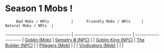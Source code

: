 # Season 1 Mobs !

         Bad Mobs / NPCs          |      Friendly Mobs / NPCs     | Natural Mobs / NPCs  |
--------------------------------- | ----------------------------- | -------------------- |
[Goblin (Mob)](#goblin)           | [Semetry 𝐈𝐈 (NPC)](#semetry)   |                      |
[Goblin King (NPC)](#goblinking)  | [The Builder (NPC)](#builder) |                      |
[Pillagers (Mob)](#pillagers)     |                               |                      |
[Vindicators (Mob)](#vindicators) |                               |                      |

